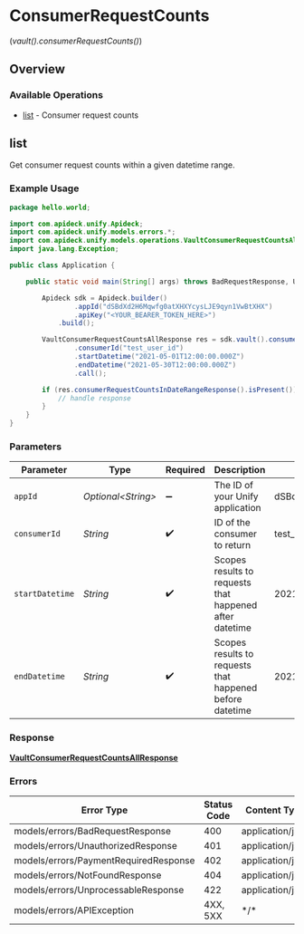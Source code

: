 # ConsumerRequestCounts
(*vault().consumerRequestCounts()*)

## Overview

### Available Operations

* [list](#list) - Consumer request counts

## list

Get consumer request counts within a given datetime range.


### Example Usage

```java
package hello.world;

import com.apideck.unify.Apideck;
import com.apideck.unify.models.errors.*;
import com.apideck.unify.models.operations.VaultConsumerRequestCountsAllResponse;
import java.lang.Exception;

public class Application {

    public static void main(String[] args) throws BadRequestResponse, UnauthorizedResponse, PaymentRequiredResponse, NotFoundResponse, UnprocessableResponse, Exception {

        Apideck sdk = Apideck.builder()
                .appId("dSBdXd2H6Mqwfg0atXHXYcysLJE9qyn1VwBtXHX")
                .apiKey("<YOUR_BEARER_TOKEN_HERE>")
            .build();

        VaultConsumerRequestCountsAllResponse res = sdk.vault().consumerRequestCounts().list()
                .consumerId("test_user_id")
                .startDatetime("2021-05-01T12:00:00.000Z")
                .endDatetime("2021-05-30T12:00:00.000Z")
                .call();

        if (res.consumerRequestCountsInDateRangeResponse().isPresent()) {
            // handle response
        }
    }
}
```

### Parameters

| Parameter                                                | Type                                                     | Required                                                 | Description                                              | Example                                                  |
| -------------------------------------------------------- | -------------------------------------------------------- | -------------------------------------------------------- | -------------------------------------------------------- | -------------------------------------------------------- |
| `appId`                                                  | *Optional\<String>*                                      | :heavy_minus_sign:                                       | The ID of your Unify application                         | dSBdXd2H6Mqwfg0atXHXYcysLJE9qyn1VwBtXHX                  |
| `consumerId`                                             | *String*                                                 | :heavy_check_mark:                                       | ID of the consumer to return                             | test_user_id                                             |
| `startDatetime`                                          | *String*                                                 | :heavy_check_mark:                                       | Scopes results to requests that happened after datetime  | 2021-05-01T12:00:00.000Z                                 |
| `endDatetime`                                            | *String*                                                 | :heavy_check_mark:                                       | Scopes results to requests that happened before datetime | 2021-05-30T12:00:00.000Z                                 |

### Response

**[VaultConsumerRequestCountsAllResponse](../../models/operations/VaultConsumerRequestCountsAllResponse.md)**

### Errors

| Error Type                            | Status Code                           | Content Type                          |
| ------------------------------------- | ------------------------------------- | ------------------------------------- |
| models/errors/BadRequestResponse      | 400                                   | application/json                      |
| models/errors/UnauthorizedResponse    | 401                                   | application/json                      |
| models/errors/PaymentRequiredResponse | 402                                   | application/json                      |
| models/errors/NotFoundResponse        | 404                                   | application/json                      |
| models/errors/UnprocessableResponse   | 422                                   | application/json                      |
| models/errors/APIException            | 4XX, 5XX                              | \*/\*                                 |
